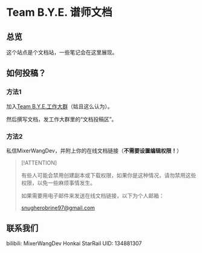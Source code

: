 # Team B.Y.E. 谱师文档

## 总览

这个站点是个文档站，一些笔记会在这里展现。

## 如何投稿？

### 方法1

加入[Team B.Y.E.工作大群](http://qm.qq.com/cgi-bin/qm/qr?_wv=1027&k=K7baGlRT1dsG0e_5nnTf2WYW1TEJvVeF&authKey=zBpGyHrI5OyMcBdAAX66Jpxx0qrTLd%2BYaXGa6ImW6zDgbK%2BnNshpmt2jffa3jwGW&noverify=0&group_code=876919709)（姑且这么认为）。

然后撰写文档，发工作大群里的“文档投稿区”。

### 方法2

私信MixerWangDev，并附上你的在线文档链接（**不需要设置编辑权限！**）

> [!ATTENTION]
> 
> 有些人可能会禁用创建副本或下载权限，如果你是这种情况，请勿禁用这些权限，以免一些麻烦事情发生。
> 
> 如果需要用电子邮件来发送在线文档链接，以下为个人邮箱：
> 
> snugherobrine97@gmail.com

## 联系我们

bilibili: MixerWangDev
Honkai StarRail UID: 134881307